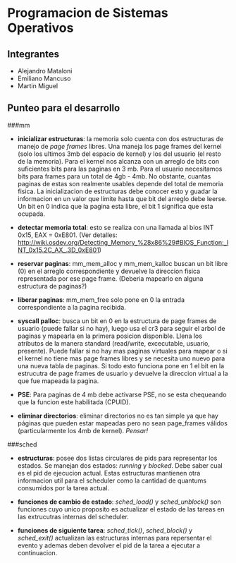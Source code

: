 Programacion de Sistemas Operativos
===================================

Integrantes
-----------

 * Alejandro Mataloni
 * Emiliano  Mancuso
 * Martin     Miguel


Punteo para el desarrollo
-------------------------

###mm

* **inicializar estructuras**: la memoria solo cuenta con dos estructuras de manejo de *page frames* libres. Una maneja los page frames del kernel (solo los ultimos 3mb del espacio de kernel) y los del usuario (el resto de la memoria). Para el kernel nos alcanza con un arreglo de bits con suficientes bits para las paginas en 3 mb. Para el usuario necesitamos bits para frames para un total de 4gb - 4mb. No obstante, cuantas paginas de estas son realmente usables depende del total de memoria fisica. La inicializacion de estructuras debe conocer esto y guadar la informacion en un valor que limite hasta que bit del arreglo debe leerse. Un bit en 0 indica que la pagina esta libre, el bit 1 significa que esta ocupada.

* **detectar memoria total**: esto se realiza con una llamada al bios INT 0x15, EAX = 0xE801. (Ver detalles: http://wiki.osdev.org/Detecting_Memory_%28x86%29#BIOS_Function:_INT_0x15.2C_AX_.3D_0xE801)

* **reservar paginas**: mm_mem_alloc y mm_mem_kalloc buscan un bit libre (0) en el arreglo correspondiente y devuelve la direccion fisica representada por ese page frame. (Deberia mapearlo en alguna estructura de paginas?)

* **liberar paginas**: mm_mem_free solo pone en 0 la entrada correspondiente a la pagina recibida.

* **syscall palloc**: busca un bit en 0 en la estructura de page frames de usuario (puede fallar si no hay), luego usa el cr3 para seguir el arbol de paginas y mapearla en la primera posicion disponible. Llena los atributos de la manera standard (read/write, excecutable, usuario, presente). Puede fallar si no hay mas paginas virtuales para mapear o si el kernel no tiene mas page frames libres y se necesita uno nuevo para una nueva tabla de paginas. Si todo esto funciona pone en 1 el bit en la estrucutra de page frames de usuario y devuelve la direccion virtual a la que fue mapeada la pagina.

* **PSE**: Para paginas de 4 mb debe activarse PSE, no se esta chequeando que la funcion este habilitada (CPUID).

* **eliminar directorios**: eliminar directorios no es tan simple ya que hay páginas que pueden estar mapeadas pero no sean page_frames válidos (particularmente los 4mb de kernel). *Pensar!*

###sched

* **estructuras**: posee dos listas circulares de pids para representar los estados. Se manejan dos estados: *running* y *blocked*. Debe saber cual es el pid de ejecucion actual. Estas estructuras mantienen otra informacion util para el scheduler como la cantidad de quantums consumidos por la tarea actual. 

* **funciones de cambio de estado**: *sched_load()* y *sched_unblock()* son funciones cuyo unico proposito es actualizar el estado de las tareas en las extrucutras internas del scheduler. 

* **funciones de siguiente tarea**: *sched_tick()*, *sched_block()* y *sched_exit()* actualizan las estructuras internas para repersentar el evento y ademas deben devolver el pid de la tarea a ejecutar a continuacion. 
